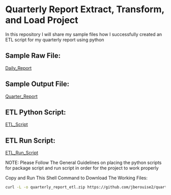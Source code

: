 # Quarterly Report Extract, Transform, and Load Project
In this repository I will share my sample files how I successfully created an ETL script for my quarterly report using python

## Sample Raw File:
[Daily_Report](https://github.com/jberouise2/quarterly_report_etl/blob/6a57695993066ddff4a4a4a43f1c1ebdb13fce83/PPE%26DWE_SOUTH_DR_2024.xlsx) 

## Sample Output File:
[Quarter_Report](https://github.com/jberouise2/quarterly_report_etl/blob/6a57695993066ddff4a4a4a43f1c1ebdb13fce83/4th%20QUARTER%20ACCOMPLISHMENT%20REPORT%202024.xlsx)

## ETL Python Script:
[ETL_Script](https://github.com/jberouise2/quarterly_report_etl/blob/5ccde636ceb374193bc28d2d352608d44092a124/git_project/my_package/extract_quarter_raw.py)

## ETL Run Script:
[ETL_Run_Script](https://github.com/jberouise2/quarterly_report_etl/blob/5ccde636ceb374193bc28d2d352608d44092a124/git_project/run_extract_quarter_report.py)  

NOTE: Please Follow The General Guidelines on placing the python scripts for package script and run script in order for the project to work properly  

Copy and Run This Shell Command to Download The Working Files:
```bash
curl -L -o quarterly_report_etl.zip https://github.com/jberouise2/quarterly_report_etl/archive/5ccde636ceb374193bc28d2d352608d44092a124.zip
